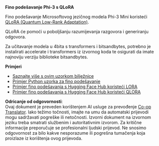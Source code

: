 <!--
CO_OP_TRANSLATOR_METADATA:
{
  "original_hash": "54b6b824568d4decb574b9e117c4f5f7",
  "translation_date": "2025-07-17T08:21:10+00:00",
  "source_file": "md/03.FineTuning/FineTuning_Qlora.md",
  "language_code": "hr"
}
-->
**Fino podešavanje Phi-3 s QLoRA**

Fino podešavanje Microsoftovog jezičnog modela Phi-3 Mini koristeći [QLoRA (Quantum Low-Rank Adaptation)](https://github.com/artidoro/qlora).

QLoRA će pomoći u poboljšanju razumijevanja razgovora i generiranju odgovora.

Za učitavanje modela u 4bita s transformers i bitsandbytes, potrebno je instalirati accelerate i transformers iz izvornog koda te osigurati da imate najnoviju verziju biblioteke bitsandbytes.

**Primjeri**
- [Saznajte više s ovim uzorkom bilježnice](../../../../code/03.Finetuning/Phi_3_Inference_Finetuning.ipynb)
- [Primjer Python uzorka za fino podešavanje](../../../../code/03.Finetuning/FineTrainingScript.py)
- [Primjer fino podešavanja s Hugging Face Hub koristeći LORA](../../../../code/03.Finetuning/Phi-3-finetune-lora-python.ipynb)
- [Primjer fino podešavanja s Hugging Face Hub koristeći QLORA](../../../../code/03.Finetuning/Phi-3-finetune-qlora-python.ipynb)

**Odricanje od odgovornosti**:  
Ovaj dokument je preveden korištenjem AI usluge za prevođenje [Co-op Translator](https://github.com/Azure/co-op-translator). Iako težimo točnosti, imajte na umu da automatski prijevodi mogu sadržavati pogreške ili netočnosti. Izvorni dokument na izvornom jeziku treba smatrati službenim i autoritativnim izvorom. Za kritične informacije preporučuje se profesionalni ljudski prijevod. Ne snosimo odgovornost za bilo kakve nesporazume ili pogrešna tumačenja koja proizlaze iz korištenja ovog prijevoda.